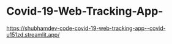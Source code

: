 # Covid-19-Web-Tracking-App-
https://shubhamdev-code-covid-19-web-tracking-app--covid-u151zd.streamlit.app/
